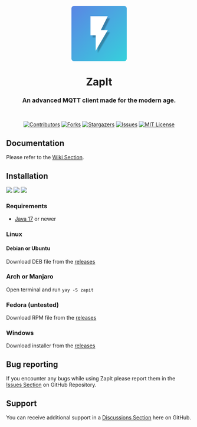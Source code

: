<p align="center">
    <img align="center" src="assets/icon.png" height="150px">
</p>

<h1 align="center">ZapIt</h1>
<h3 align="center">An advanced MQTT client made for the modern age.</h3>
<br>

<div align="center">

[![Contributors][contributors-shield]][contributors-url]
[![Forks][forks-shield]][forks-url]
[![Stargazers][stars-shield]][stars-url]
[![Issues][issues-shield]][issues-url]
[![MIT License][license-shield]][license-url]

</div>

## Documentation
Please refer to the [Wiki Section][wiki-url].

## Installation
![][linux-shield]
![][windows-shield]
![][macos-shield]

### Requirements
- [Java 17](https://www.oracle.com/java/technologies/downloads/) or newer

### Linux
#### Debian or Ubuntu
Download DEB file from the [releases][releases-url]
### Arch or Manjaro
Open terminal and run `yay -S zapit`
### Fedora (untested)
Download RPM file from the [releases][releases-url]

### Windows
Download installer from the [releases][releases-url]

## Bug reporting
If you encounter any bugs while using ZapIt please report them in the [Issues Section][issues-url] on GitHub Repository.

## Support
You can receive additional support in a [Discussions Section][discussions-url] here on GitHub.

[contributors-shield]: https://img.shields.io/github/contributors/chocoearly44/ZapIt.svg?style=for-the-badge
[forks-shield]: https://img.shields.io/github/forks/chocoearly44/ZapIt.svg?style=for-the-badge
[stars-shield]: https://img.shields.io/github/stars/chocoearly44/ZapIt.svg?style=for-the-badge
[issues-shield]: https://img.shields.io/github/issues/chocoearly44/ZapIt.svg?style=for-the-badge
[license-shield]: https://img.shields.io/github/license/chocoearly44/ZapIt.svg?style=for-the-badge

[linux-shield]: https://img.shields.io/badge/Linux-Yes-green?style=for-the-badge&logo=linux
[windows-shield]: https://img.shields.io/badge/Windows-Yes-green?style=for-the-badge&logo=windows
[macos-shield]: https://img.shields.io/badge/MacOs-Not%20yet-red?style=for-the-badge&logo=apple

[contributors-url]: https://github.com/chocoearly44/ZapIt/graphs/contributors
[forks-url]: https://github.com/chocoearly44/ZapIt/network/members
[stars-url]: https://github.com/chocoearly44/ZapIt/stargazers
[issues-url]: https://github.com/chocoearly44/ZapIt/issues
[license-url]: https://github.com/chocoearly44/ZapIt/blob/master/LICENSE
[wiki-url]: https://github.com/chocoearly44/ZapIt/wiki
[releases-url]: https://github.com/chocoearly44/ZapIt/releases
[discussions-url]: https://github.com/chocoearly44/ZapIt/discussions
